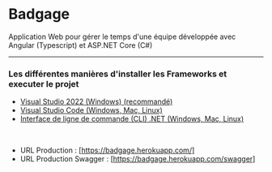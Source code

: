Badgage
=============
Application Web pour gérer le temps d'une équipe développée avec Angular (Typescript) et ASP.NET Core (C#)  

---
### Les différentes manières d'installer les Frameworks et executer le projet

- [Visual Studio 2022 (Windows) (recommandé)](https://github.com/huhulacolle/Badgage/tree/doc/Master/VS2022.md)
- [Visual Studio Code (Windows, Mac, Linux)](https://github.com/huhulacolle/Badgage/blob/doc/Master/VSCode.md)
- [Interface de ligne de commande (CLI) .NET (Windows, Mac, Linux)](https://github.com/huhulacolle/Badgage/blob/Master/Docs/Dotnet.md)

<br>

- URL Production : [https://badgage.herokuapp.com/]
- URL Production Swagger : [https://badgage.herokuapp.com/swagger]